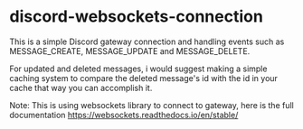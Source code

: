 # discord-websockets-connection

This is a simple Discord gateway connection and handling events such as MESSAGE_CREATE, MESSAGE_UPDATE and MESSAGE_DELETE.

For updated and deleted messages, i would suggest making a simple caching system to compare the deleted message's id with the id in your cache that way you can accomplish it.


Note: This is using websockets library to connect to gateway, here is the full documentation https://websockets.readthedocs.io/en/stable/

